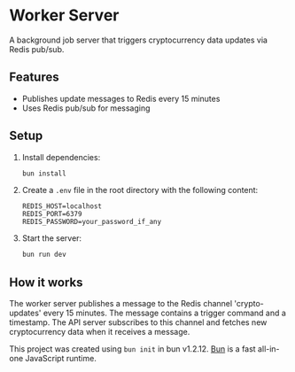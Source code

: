 # Worker Server

A background job server that triggers cryptocurrency data updates via Redis pub/sub.

## Features

- Publishes update messages to Redis every 15 minutes
- Uses Redis pub/sub for messaging

## Setup

1. Install dependencies:

   ```bash
   bun install
   ```

2. Create a `.env` file in the root directory with the following content:

   ```
   REDIS_HOST=localhost
   REDIS_PORT=6379
   REDIS_PASSWORD=your_password_if_any
   ```

3. Start the server:
   ```bash
   bun run dev
   ```

## How it works

The worker server publishes a message to the Redis channel 'crypto-updates' every 15 minutes. The message contains a trigger command and a timestamp. The API server subscribes to this channel and fetches new cryptocurrency data when it receives a message.

This project was created using `bun init` in bun v1.2.12. [Bun](https://bun.sh) is a fast all-in-one JavaScript runtime.

